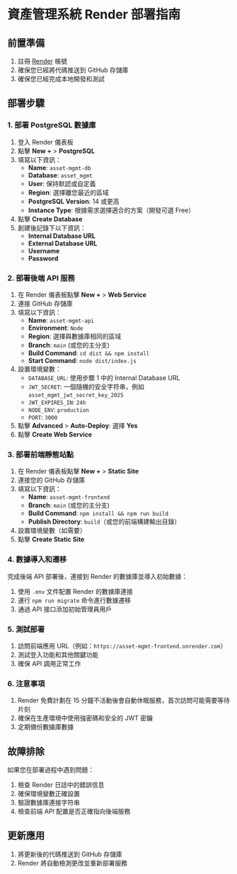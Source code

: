 # 資產管理系統 Render 部署指南

## 前置準備

1. 註冊 [Render](https://render.com) 帳號
2. 確保您已經將代碼推送到 GitHub 存儲庫
3. 確保您已經完成本地開發和測試

## 部署步驟

### 1. 部署 PostgreSQL 數據庫

1. 登入 Render 儀表板
2. 點擊 **New +** > **PostgreSQL**
3. 填寫以下資訊：
   - **Name**: `asset-mgmt-db`
   - **Database**: `asset_mgmt`
   - **User**: 保持默認或自定義
   - **Region**: 選擇離您最近的區域
   - **PostgreSQL Version**: 14 或更高
   - **Instance Type**: 根據需求選擇適合的方案（開發可選 Free）
4. 點擊 **Create Database**
5. 創建後記錄下以下資訊：
   - **Internal Database URL**
   - **External Database URL**
   - **Username**
   - **Password**

### 2. 部署後端 API 服務

1. 在 Render 儀表板點擊 **New +** > **Web Service**
2. 連接 GitHub 存儲庫
3. 填寫以下資訊：
   - **Name**: `asset-mgmt-api`
   - **Environment**: `Node`
   - **Region**: 選擇與數據庫相同的區域
   - **Branch**: `main` (或您的主分支)
   - **Build Command**: `cd dist && npm install`
   - **Start Command**: `node dist/index.js`
4. 設置環境變數：
   - `DATABASE_URL`: 使用步驟 1 中的 Internal Database URL
   - `JWT_SECRET`: 一個隨機的安全字符串，例如 `asset_mgmt_jwt_secret_key_2025`
   - `JWT_EXPIRES_IN`: `24h`
   - `NODE_ENV`: `production`
   - `PORT`: `3000`
5. 點擊 **Advanced** > **Auto-Deploy**: 選擇 **Yes**
6. 點擊 **Create Web Service**

### 3. 部署前端靜態站點

1. 在 Render 儀表板點擊 **New +** > **Static Site**
2. 連接您的 GitHub 存儲庫
3. 填寫以下資訊：
   - **Name**: `asset-mgmt-frontend`
   - **Branch**: `main` (或您的主分支)
   - **Build Command**: `npm install && npm run build`
   - **Publish Directory**: `build`（或您的前端構建輸出目錄）
4. 設置環境變數（如需要）
5. 點擊 **Create Static Site**

### 4. 數據導入和遷移

完成後端 API 部署後，連接到 Render 的數據庫並導入初始數據：

1. 使用 `.env` 文件配置 Render 的數據庫連接
2. 運行 `npm run migrate` 命令進行數據遷移
3. 通過 API 接口添加初始管理員用戶

### 5. 測試部署

1. 訪問前端應用 URL（例如：`https://asset-mgmt-frontend.onrender.com`）
2. 測試登入功能和其他關鍵功能
3. 確保 API 調用正常工作

### 6. 注意事項

1. Render 免費計劃在 15 分鐘不活動後會自動休眠服務，首次訪問可能需要等待片刻
2. 確保在生產環境中使用強密碼和安全的 JWT 密鑰
3. 定期備份數據庫數據

## 故障排除

如果您在部署過程中遇到問題：

1. 檢查 Render 日誌中的錯誤信息
2. 確保環境變數正確設置
3. 驗證數據庫連接字符串
4. 檢查前端 API 配置是否正確指向後端服務

## 更新應用

1. 將更新後的代碼推送到 GitHub 存儲庫
2. Render 將自動檢測更改並重新部署服務 